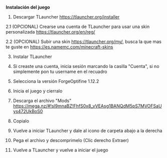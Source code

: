 __Instalación del juego__

1. Descargar TLauncher https://tlauncher.org/installer	

2.1 (OPCIONAL) Crearse una cuenta de TLauncher para usar una skin personalizada https://tlauncher.org/en/reg/

 2.2 (OPCIONAL) Subir una skin https://tlauncher.org/my/, busca la que mas te guste en https://es.namemc.com/minecraft-skins

3. Instalar TLauncher

4. Si creaste una cuenta, inicia sesión marcando la casilla "Cuenta", si no simplemente pon tu username en el recuadro

5. Selecciona la versión ForgeOptifine 1.12.2

6. Inicia el juego y cierralo

7. Descarga el archivo "Mods" https://mega.nz/#!sl9mnaBZ!FhfS0x8_vVEAsg1BANQdM5pS7MVOFSaUys472UkBoS0

8. Copialo

8. Vuelve a iniciar TLauncher y dale al icono de carpeta abajo a la derecha

9. Pega el archivo y descomprimelo (Clic derecho Extraer)

10. Vuelve a TLauncher y vuelve a iniciar el juego
